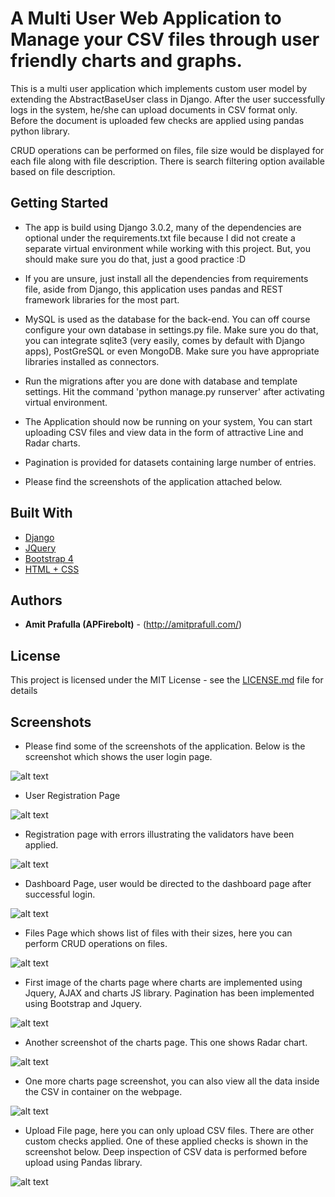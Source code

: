 # A Multi User Web Application to Manage your CSV files through user friendly charts and graphs.

This is a multi user application which implements custom user model by extending the AbstractBaseUser class in Django.
After the user successfully logs in the system, he/she can upload documents in CSV format only. Before the document is
uploaded few checks are applied using pandas python library.

CRUD operations can be performed on files, file size would be displayed for each file along with file description.
There is search filtering option available based on file description.

## Getting Started

* The app is build using Django 3.0.2, many of the dependencies are optional under the requirements.txt file because
I did not create a separate virtual environment while working with this project. But, you should make sure you do that,
just a good practice :D

* If you are unsure, just install all the dependencies from requirements file, aside from Django, this application uses
pandas and REST framework libraries for the most part.

* MySQL is used as the database for the back-end. You can off course configure your own database in settings.py file.
Make sure you do that, you can integrate sqlite3 (very easily, comes by default with Django apps), PostGreSQL or
even MongoDB. Make sure you have appropriate libraries installed as connectors.

* Run the migrations after you are done with database and template settings. Hit the command
'python manage.py runserver' after activating virtual environment.

* The Application should now be running on your system, You can start uploading CSV files and view data
in the form of attractive Line and Radar charts.

* Pagination is provided for datasets containing large number of entries.

* Please find the screenshots of the application attached below.

## Built With

* [Django](https://www.djangoproject.com/)
* [JQuery](https://jquery.com/)
* [Bootstrap 4](https://getbootstrap.com/)
* [HTML + CSS](https://www.w3schools.com/html/html_css.asp)

## Authors

* **Amit Prafulla (APFirebolt)** - (http://amitprafull.com/)

## License

This project is licensed under the MIT License - see the [LICENSE.md](LICENSE.md) file for details

## Screenshots

* Please find some of the screenshots of the application. Below is the screenshot which shows the user login page.

![alt text](./screenshots/login_page.PNG)

* User Registration Page

![alt text](./screenshots/register_page.PNG)

* Registration page with errors illustrating the validators have been applied.

![alt text](./screenshots/register_errors.PNG)

* Dashboard Page, user would be directed to the dashboard page after successful login.

![alt text](./screenshots/dashboard.PNG)

* Files Page which shows list of files with their sizes, here you can perform CRUD operations on files.

![alt text](./screenshots/list_files.PNG)

* First image of the charts page where charts are implemented using Jquery, AJAX and charts JS library. Pagination
has been implemented using Bootstrap and Jquery.

![alt text](./screenshots/charts_1.PNG)

* Another screenshot of the charts page. This one shows Radar chart.

![alt text](./screenshots/charts_2.PNG)

* One more charts page screenshot, you can also view all the data inside the CSV in container on the webpage.

![alt text](./screenshots/charts_3.PNG)

* Upload File page, here you can only upload CSV files. There are other custom checks applied. One of these applied
checks is shown in the screenshot below. Deep inspection of CSV data is performed before upload using Pandas library.

![alt text](./screenshots/validation_check.PNG)

